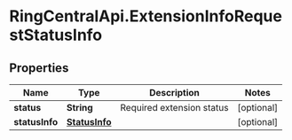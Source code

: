 # RingCentralApi.ExtensionInfoRequestStatusInfo

## Properties
Name | Type | Description | Notes
------------ | ------------- | ------------- | -------------
**status** | **String** | Required extension status | [optional] 
**statusInfo** | [**StatusInfo**](StatusInfo.md) |  | [optional] 


